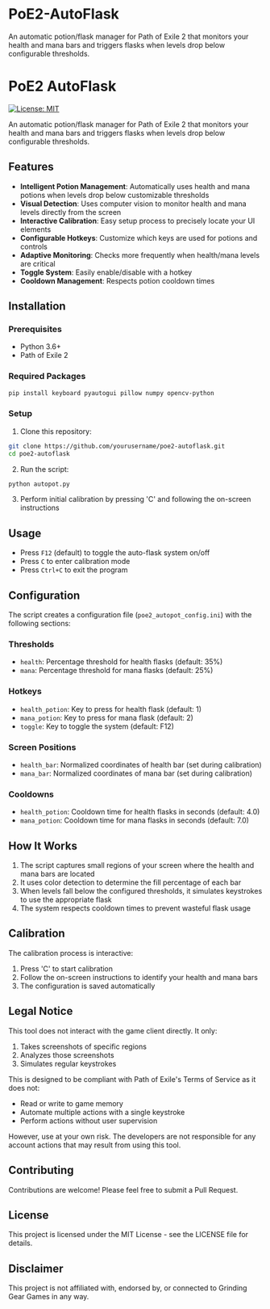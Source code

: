 # PoE2-AutoFlask
An automatic potion/flask manager for Path of Exile 2 that monitors your health and mana bars and triggers flasks when levels drop below configurable thresholds.

# PoE2 AutoFlask

[![License: MIT](https://img.shields.io/badge/License-MIT-yellow.svg)](https://opensource.org/licenses/MIT)

An automatic potion/flask manager for Path of Exile 2 that monitors your health and mana bars and triggers flasks when levels drop below configurable thresholds.

## Features

- **Intelligent Potion Management**: Automatically uses health and mana potions when levels drop below customizable thresholds
- **Visual Detection**: Uses computer vision to monitor health and mana levels directly from the screen
- **Interactive Calibration**: Easy setup process to precisely locate your UI elements
- **Configurable Hotkeys**: Customize which keys are used for potions and controls
- **Adaptive Monitoring**: Checks more frequently when health/mana levels are critical
- **Toggle System**: Easily enable/disable with a hotkey
- **Cooldown Management**: Respects potion cooldown times

## Installation

### Prerequisites

- Python 3.6+
- Path of Exile 2

### Required Packages

```bash
pip install keyboard pyautogui pillow numpy opencv-python
```

### Setup

1. Clone this repository:
```bash
git clone https://github.com/yourusername/poe2-autoflask.git
cd poe2-autoflask
```

2. Run the script:
```bash
python autopot.py
```

3. Perform initial calibration by pressing 'C' and following the on-screen instructions

## Usage

- Press `F12` (default) to toggle the auto-flask system on/off
- Press `C` to enter calibration mode
- Press `Ctrl+C` to exit the program

## Configuration

The script creates a configuration file (`poe2_autopot_config.ini`) with the following sections:

### Thresholds
- `health`: Percentage threshold for health flasks (default: 35%)
- `mana`: Percentage threshold for mana flasks (default: 25%)

### Hotkeys
- `health_potion`: Key to press for health flask (default: 1)
- `mana_potion`: Key to press for mana flask (default: 2)
- `toggle`: Key to toggle the system (default: F12)

### Screen Positions
- `health_bar`: Normalized coordinates of health bar (set during calibration)
- `mana_bar`: Normalized coordinates of mana bar (set during calibration)

### Cooldowns
- `health_potion`: Cooldown time for health flasks in seconds (default: 4.0)
- `mana_potion`: Cooldown time for mana flasks in seconds (default: 7.0)

## How It Works

1. The script captures small regions of your screen where the health and mana bars are located
2. It uses color detection to determine the fill percentage of each bar
3. When levels fall below the configured thresholds, it simulates keystrokes to use the appropriate flask
4. The system respects cooldown times to prevent wasteful flask usage

## Calibration

The calibration process is interactive:

1. Press 'C' to start calibration
2. Follow the on-screen instructions to identify your health and mana bars
3. The configuration is saved automatically

## Legal Notice

This tool does not interact with the game client directly. It only:
1. Takes screenshots of specific regions
2. Analyzes those screenshots
3. Simulates regular keystrokes

This is designed to be compliant with Path of Exile's Terms of Service as it does not:
- Read or write to game memory
- Automate multiple actions with a single keystroke
- Perform actions without user supervision

However, use at your own risk. The developers are not responsible for any account actions that may result from using this tool.

## Contributing

Contributions are welcome! Please feel free to submit a Pull Request.

## License

This project is licensed under the MIT License - see the LICENSE file for details.

## Disclaimer

This project is not affiliated with, endorsed by, or connected to Grinding Gear Games in any way.
